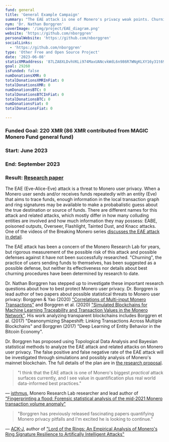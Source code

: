 ```yaml
---
fund: general
title: 'General Example Campaign'
summary: "The EAE attack is one of Monero's privacy weak points. Churning may be a solution."
nym: 'Dr. Nathan Borggren'
coverImage: '/img/project/EAE_diagram.png'
website: 'https://github.com/nborggren'
personalWebsite: 'https://github.com/nborggren'
socialLinks:
  - 'https://github.com/nborggren'
type: 'Other Free and Open Source Project'
date: '2023-06-08'
staticXMRaddress: '87LZA8XLDvhVKLi974MaxUANcvkWdL6n986R7WNgKLXY16y31t69Z8228EWcg8THQq3tuAWfQ7Np35Tt3AhPrjzcNbm8Jr5'
goal: 29260
isFunded: false
numDonationsXMR: 0
totalDonationsXMRInFiat: 0
totalDonationsXMR: 0
numDonationsBTC: 0
totalDonationsBTCInFiat: 0
totalDonationsBTC: 0
numDonationsFiat: 0
totalDonationsFiat: 0

---
```


### Funded Goal: 220 XMR (86 XMR contributed from MAGIC Monero Fund general fund)

### Start: June 2023

### End: September 2023

### Result: [Research paper](/pdf/Borggren-Sept-2023-Probing-the-Attacks-on-the-Privacy-of-the-Monero-Blockchain.pdf)

The EAE (Eve-Alice-Eve) attack is a threat to Monero user privacy. When a Monero user sends and/or receives funds repeatedly with an entity (Eve) that aims to trace funds, enough information in the local transaction graph and ring signatures may be available to make a probabalistic guess about the true destination or source of funds. There are different names for this attack and related attacks, which mostly differ in how many colluding entities are involved and how much information they may possess: EABE, poisoned outputs, Overseer, Flashlight, Tainted Dust, and Knacc attacks. One of the videos of the Breaking Monero series [discusses the EAE attack in detail](https://www.monerooutreach.org/breaking-monero/poisoned-outputs.html).

The EAE attack has been a concern of the Monero Research Lab for years, but rigorous measurement of the possible risk of this attack and possible defenses against it have not been successfully researched. "Churning", the practice of users sending funds to themselves, has been suggested as a possible defense, but neither its effectiveness nor details about best churning procedures have been determined by research to date.

Dr. Nathan Borggren has stepped up to investigate these important research questions about how to best protect Monero user privacy. Dr. Borggren is lead author of two papers about possible statistical threats to Monero user privacy: Borggren & Yao (2020) ["Correlations of Multi-input Monero Transactions"](https://moneroresearch.info/index.php?action=resource_RESOURCEVIEW_CORE&id=57) and Borggren et al. (2020) ["Simulated Blockchains for Machine Learning Traceability and Transaction Values in the Monero Network"](https://moneroresearch.info/index.php?action=resource_RESOURCEVIEW_CORE&id=58). His work analyzing transparent blockchains includes Borggren et al. (2017) "Deanonymizing Shapeshift: Linking Transactions Across Multiple Blockchains" and Borggren (2017) "Deep Learning of Entity Behavior in the Bitcoin Economy".

Dr. Borggren has proposed using Topological Data Analysis and Bayesian statistical methods to analyze the EAE attack and related attacks on Monero user privacy. The false positive and false negative rate of the EAE attack will be investigated through simulations and possibly analysis of Monero's mainnet blockchain. The full details of the plan are in [the research proposal](https://github.com/MAGICGrants/Monero-Fund/blob/main/projects/borggren_research-MAGIC-submission.pdf).

> "I think that the EAE attack is one of Monero's biggest _practical_ attack surfaces currently, and I see value in quantification plus real world data-informed best practices."

&mdash; [isthmus](https://github.com/Mitchellpkt), Monero Research Lab researcher and lead author of ["Fingerprinting a flood: Forensic statistical analysis of the mid-2021 Monero transaction volume anomaly"](https://mitchellpkt.medium.com/fingerprinting-a-flood-forensic-statistical-analysis-of-the-mid-2021-monero-transaction-volume-a19cbf41ce60)

> "Borggren has previously released fascinating papers quantifying Monero privacy pitfalls and I'm excited he is looking to continue."

&mdash; [ACK-J](https://github.com/ACK-J), author of ["Lord of the Rings: An Empirical Analysis of Monero's Ring Signature Resilience to Artifically Intelligent Attacks"](https://raw.githubusercontent.com/ACK-J/Monero-Dataset-Pipeline/main/Lord_of_the_Rings__An_Empirical_Analysis_of_Monero_s_Ring_Signature_Resilience_to_Artificially_Intelligent_Attacks.pdf)
